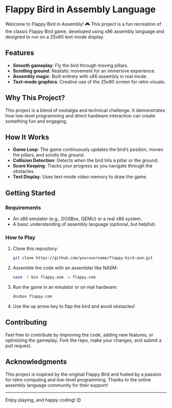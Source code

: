 # Flappy Bird in Assembly Language

Welcome to Flappy Bird in Assembly! 🎮 This project is a fun recreation of the classic Flappy Bird game, developed using x86 assembly language and designed to run on a 25x80 text-mode display.

## Features
- **Smooth gameplay**: Fly the bird through moving pillars.
- **Scrolling ground**: Realistic movement for an immersive experience.
- **Assembly magic**: Built entirely with x86 assembly in real mode.
- **Text-mode graphics**: Creative use of the 25x80 screen for retro visuals.

## Why This Project?
This project is a blend of nostalgia and technical challenge. It demonstrates how low-level programming and direct hardware interaction can create something fun and engaging.

## How It Works
- **Game Loop**: The game continuously updates the bird’s position, moves the pillars, and scrolls the ground.
- **Collision Detection**: Detects when the bird hits a pillar or the ground.
- **Score Keeping**: Tracks your progress as you navigate through the obstacles.
- **Text Display**: Uses text-mode video memory to draw the game.

## Getting Started
### Requirements
- An x86 emulator (e.g., DOSBox, QEMU) or a real x86 system.
- A basic understanding of assembly language (optional, but helpful).

### How to Play
1. Clone this repository:
   ```bash
   git clone https://github.com/yourusername/flappy-bird-asm.git
   ```
2. Assemble the code with an assembler like NASM:
   ```bash
   nasm -f bin flappy.asm -o flappy.com
   ```
3. Run the game in an emulator or on real hardware:
   ```bash
   dosbox flappy.com
   ```
4. Use the up arrow key to flap the bird and avoid obstacles!

## Contributing
Feel free to contribute by improving the code, adding new features, or optimizing the gameplay. Fork the repo, make your changes, and submit a pull request.

## Acknowledgments
This project is inspired by the original Flappy Bird and fueled by a passion for retro computing and low-level programming. Thanks to the online assembly language community for their support!

---

Enjoy playing, and happy coding! 😊

